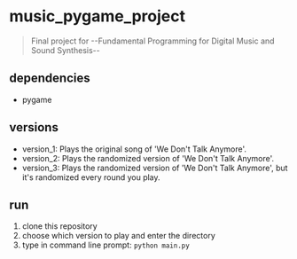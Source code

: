 # music_pygame_project
> Final project for --Fundamental Programming for Digital Music and Sound Synthesis--

## dependencies
 - pygame

## versions
 - version_1: Plays the original song of 'We Don't Talk Anymore'.
 - version_2: Plays the randomized version of 'We Don't Talk Anymore'.
 - version_3: Plays the randomized version of 'We Don't Talk Anymore', but it's randomized every round you play.

## run
1. clone this repository
2. choose which version to play and enter the directory
3. type in command line prompt: <code>python main.py</code>
